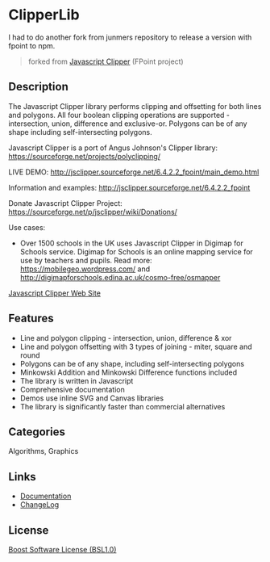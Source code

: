 # ClipperLib

I had to do another fork from junmers repository to release a version with fpoint to npm.

> forked from [Javascript Clipper](http://sourceforge.net/projects/jsclipper/) (FPoint project)

## Description

The Javascript Clipper library performs clipping and offsetting for both lines and polygons. All four boolean clipping operations are supported - intersection, union, difference and exclusive-or. Polygons can be of any shape including self-intersecting polygons.

Javascript Clipper is a port of Angus Johnson's Clipper library: <https://sourceforge.net/projects/polyclipping/>

LIVE DEMO: <http://jsclipper.sourceforge.net/6.4.2.2_fpoint/main_demo.html>

Information and examples:
<http://jsclipper.sourceforge.net/6.4.2.2_fpoint>

Donate Javascript Clipper Project: <https://sourceforge.net/p/jsclipper/wiki/Donations/>

Use cases:
* Over 1500 schools in the UK uses Javascript Clipper in Digimap for Schools service. Digimap for Schools is an online mapping service for use by teachers and pupils. Read more:
<https://mobilegeo.wordpress.com/> and
<http://digimapforschools.edina.ac.uk/cosmo-free/osmapper>

[Javascript Clipper Web Site](https://sourceforge.net/p/jsclipper/wiki/)

## Features

- Line and polygon clipping - intersection, union, difference & xor
- Line and polygon offsetting with 3 types of joining - miter, square and round
- Polygons can be of any shape, including self-intersecting polygons
- Minkowski Addition and Minkowski Difference functions included
- The library is written in Javascript
- Comprehensive documentation
- Demos use inline SVG and Canvas libraries
- The library is significantly faster than commercial alternatives

## Categories

Algorithms, Graphics

## Links

- [Documentation](https://sourceforge.net/p/jsclipper/wiki/documentation/)
- [ChangeLog](./ChangeLog.txt)

## License

[Boost Software License (BSL1.0)](http://www.boost.org/LICENSE_1_0.txt)
